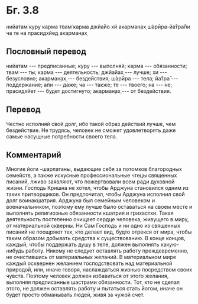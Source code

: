 # Бг. 3.8

нийатам̇ куру карма твам̇ карма джйа̄йо хй акарман̣ах̣ ш́арӣра-йа̄тра̄пи ча те
на прасидхйед акарман̣ах̣

## Пословный перевод

нийатам --- предписанные; куру --- выполняй; карма --- обязанности; твам
--- ты; карма --- деятельность; джйа̄йах̣ --- лучше; хи --- безусловно;
акарман̣ах̣ --- бездействия; ш́арӣра --- тела; йа̄тра̄ --- поддержание; апи
--- даже; ча --- также; те --- твоего; на --- не; прасидхйет --- будет
достигнуто; акарман̣ах̣ --- от бездействия.

## Перевод

Честно исполняй свой долг, ибо такой образ действий лучше, чем
бездействие. Не трудясь, человек не сможет удовлетворять даже самые
насущные потребности своего тела.

## Комментарий

Многие йоги -шарлатаны, выдающие себя за потомков благородных семейств,
а также искусные профессиональные чтецы священных писаний, лживо
заявляют, что пожертвовали всем ради духовной жизни. Господь Кришна не
хотел, чтобы Арджуна становился одним из таких притворщиков. Он
предпочитал, чтобы Арджуна исполнил свой долг воинакшатрия. Арджуна был
семейным человеком и военачальником, поэтому ему лучше было оставаться
на своем месте и выполнять религиозные обязанности кшатрия и грихастхи.
Такая деятельность постепенно очищает сердце человека, живущего в миру,
от материальной скверны. Ни Сам Господь и ни одно из священных писаний
не поощряют тех, кто делает вид, будто отрекся от мира, чтобы таким
образом добывать средства к существованию. В конце концов, каждый, чтобы
поддержать душу в теле, должен выполнять какую-нибудь работу. Никому не
следует оставлять работу преждевременно, не очистившись от материальных
желаний. В материальном мире каждый осквернен желанием господствовать
над материальной природой, или, иначе говоря, наслаждаться жизнью
посредством своих чувств. Поэтому человек должен избавиться от этого
желания, выполняя предписанные шастрами обязанности. Тот, кто не сделал
этого, не должен оставлять работу и пытаться стать йогом, иначе он будет
просто обманывать людей, живя за чужой счет.
